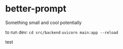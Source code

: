 # better-prompt
Something small and cool potentially

to run dev: 
```cd src/backend```
```uvicorn main:app --reload```

test